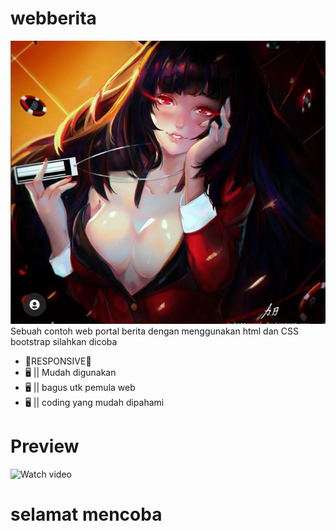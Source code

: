 # webberita
![logo](Screenshot_2022-01-26-00-29-20.png)
Sebuah contoh web portal berita dengan menggunakan html dan CSS bootstrap
silahkan dicoba 

- 📱RESPONSIVE📱
- 🖥️ || Mudah digunakan
- 🖥️ || bagus utk pemula web 
- 🖥️ || coding yang mudah dipahami

# Preview
![Watch video](/link?url=https%3A%2F%2Fimg.youtube.com%2Fvi%2FT-D1KVIuvjA%2Fmaxresdefault.jpg)

# selamat mencoba





